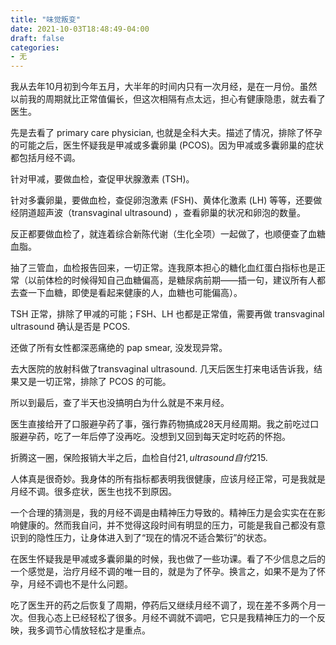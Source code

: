 ```yaml
---
title: "味觉叛变"
date: 2021-10-03T18:48:49-04:00
draft: false
categories:
- 无
---
```


我从去年10月初到今年五月，大半年的时间内只有一次月经，是在一月份。虽然以前我的周期就比正常值偏长，但这次相隔有点太远，担心有健康隐患，就去看了医生。

先是去看了 primary care physician, 也就是全科大夫。描述了情况，排除了怀孕的可能之后，医生怀疑我是甲减或多囊卵巢 (PCOS)。因为甲减或多囊卵巢的症状都包括月经不调。

针对甲减，要做血检，查促甲状腺激素 (TSH)。

针对多囊卵巢，要做血检，查促卵泡激素 (FSH)、黄体化激素 (LH) 等等，还要做 经阴道超声波（transvaginal  ultrasound) ，查看卵巢的状况和卵泡的数量。

反正都要做血检了，就连着综合新陈代谢（生化全项）一起做了，也顺便查了血糖血脂。

抽了三管血，血检报告回来，一切正常。连我原本担心的糖化血红蛋白指标也是正常（以前体检的时候得知自己血糖偏高，是糖尿病前期——插一句，建议所有人都去查一下血糖，即使是看起来健康的人，血糖也可能偏高）。

TSH 正常，排除了甲减的可能；FSH、LH 也都是正常值，需要再做 transvaginal  ultrasound 确认是否是 PCOS. 

还做了所有女性都深恶痛绝的 pap smear, 没发现异常。

去大医院的放射科做了transvaginal  ultrasound. 几天后医生打来电话告诉我，结果又是一切正常，排除了 PCOS 的可能。

所以到最后，查了半天也没搞明白为什么就是不来月经。

医生直接给开了口服避孕药了事，强行靠药物搞成28天月经周期。我之前吃过口服避孕药，吃了一年后停了没再吃。没想到又回到每天定时吃药的怀抱。

折腾这一圈，保险报销大半之后，血检自付$21,  ultrasound 自付$215. 

人体真是很奇妙。我身体的所有指标都表明我很健康，应该月经正常，可是我就是月经不调。很多症状，医生也找不到原因。

一个合理的猜测是，我的月经不调是由精神压力导致的。精神压力是会实实在在影响健康的。然而我自问，并不觉得这段时间有明显的压力，可能是我自己都没有意识到的隐性压力，让身体进入到了“现在的情况不适合繁衍”的状态。

在医生怀疑我是甲减或多囊卵巢的时候，我也做了一些功课。看了不少信息之后的一个感觉是，治疗月经不调的唯一目的，就是为了怀孕。换言之，如果不是为了怀孕，月经不调也不是什么问题。

吃了医生开的药之后恢复了周期，停药后又继续月经不调了，现在差不多两个月一次。但我心态上已经轻松了很多。月经不调就不调吧，它只是我精神压力的一个反映，我多调节心情放轻松才是重点。